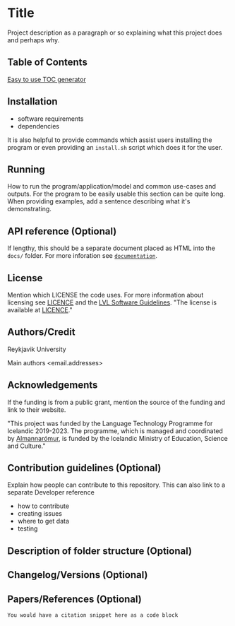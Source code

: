 # Title 
Project description as a paragraph or so explaining what this project does and perhaps why.

## Table of Contents
[Easy to use TOC generator](https://ecotrust-canada.github.io/markdown-toc/)

## Installation

* software requirements
* dependencies

It is also helpful to provide commands which assist users installing the program or even providing an `install.sh` script which does it for the user.

## Running
How to run the program/application/model and common use-cases and outputs.
For the program to be easily usable this section can be quite long.
When providing examples, add a sentence describing what it's demonstrating.

## API reference (Optional)
If lengthy, this should be a separate document placed as HTML into the `docs/` folder. For more inforation see [`documentation`](https://github.com/cadia-lvl/SoftwareDevelopmentGuidelines#documentation).

## License
Mention which LICENSE the code uses. For more information about licensing see [LICENCE](LICENCE) and the [LVL Software Guidelines](https://github.com/cadia-lvl/SoftwareDevelopmentGuidelines#license).
"The license is available at [LICENCE](LICENCE)."

## Authors/Credit
Reykjavik University

Main authors <email.addresses>

## Acknowledgements
If the funding is from a public grant, mention the source of the funding and link to their website.

"This project was funded by the Language Technology Programme for Icelandic 2019-2023. The programme, which is managed and coordinated by [Almannarómur](https://almannaromur.is/), is funded by the Icelandic Ministry of Education, Science and Culture."

## Contribution guidelines (Optional)
Explain how people can contribute to this repository. This can also link to a separate Developer reference

* how to contribute
* creating issues
* where to get data
* testing

## Description of folder structure (Optional)

## Changelog/Versions (Optional)

## Papers/References (Optional)
```You would have a citation snippet here as a code block```
